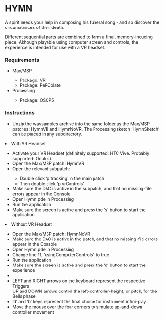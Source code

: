 # HYMN

A spirit needs your help in composing his funeral song - and so discover the circumstances of their death.

Different sequential parts are combined to form a final, memory-inducing piece. Although playable using computer screen and controls, the experience is intended for use with a VR headset. 


### Requirements
<ul>
  <li>Max/MSP</li>
  <ul>
    <li>Package: VR</li>
    <li>Package: PeRColate</li>
  </ul>
  <li>Processing</li>
  <ul>
    <li>Package: OSCP5</li> 
  </ul>
  </ul>
 
 

### Instructions
<ul>
  <li>Unzip the wavsamples archive into the same folder as the Max/MSP patches: HymnVR and HymnNoVR. The Processing sketch ‘HymnSketch’ can be placed in any subdirectory.</li> </ul>
 
  <li>With VR Headset</li> <ul>
 <li>Activate your VR Headset (definitely supported: HTC Vive. Probably supported: Oculus).</li>
<li>Open the Max/MSP patch: HymnVR</li>
<li>Open the relevant subpatch:</li><ul>
<li>Double click ‘p tracking’ in the main patch</li>
  <li>Then double click ‘p vrControls’ </li></ul>
<li>Make sure the DAC is active in the subpatch, and that no missing-file errors appear in the Console</li>
<li>Open Hymn.pde in Processing</li>
<li>Run the application</li>
<li>Make sure the screen is active and press the ‘s’ button to start the application</li>
</ul>

 
  <li>Without VR Headset</li>  <ul>
   <li>Open the Max/MSP patch: HymnNoVR</li>
 <li>Make sure the DAC is active in the patch, and that no missing-file errors appear in the Console</li>
  <li>Open Hymn.pde in Processing</li>
<li>Change line 11, ‘usingComputerControls’, to true </li>
<li>Run the application</li>
<li>Make sure the screen is active and press the ‘s’ button to start the experience</li>

<li>  <li>  LEFT and RIGHT arrows on the keyboard represent the respective Triggers</li>
UP and DOWN arrows control the left-controller-height, or pitch, for the Bells phase</li>
<li>‘d’ and ‘b’ keys represent the final choice for instrument infini-play</li>
<li>Move the mouse over the four corners to simulate up-and-down controller movement</li>
  </ul>


  
</ul>

